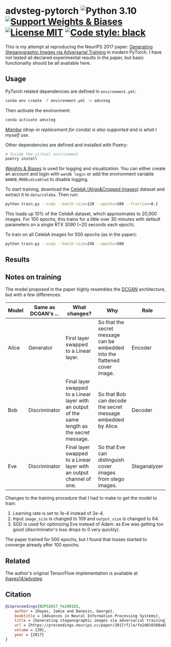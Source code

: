 # advsteg-pytorch ![Python 3.10](https://img.shields.io/badge/Python%203.10-297ca0?logo=python&logoColor=white) [![Support Weights & Biases](https://img.shields.io/badge/Weights_&_Biases-FFCC33?logo=WeightsAndBiases&logoColor=black)](https://wandb.ai) [![License MIT](https://img.shields.io/github/license/spencerwooo/advsteg-pytorch)](./LICENSE) [![Code style: black](https://img.shields.io/badge/code%20style-black-000000)](https://github.com/psf/black)

This is my attempt at reproducing the NeurIPS 2017 paper: [Generating Steganographic Images via Adversarial Training](https://papers.nips.cc/paper/2017/hash/fe2d010308a6b3799a3d9c728ee74244-Abstract.html) in modern PyTorch. I have not tested all declared experimental results in the paper, but basic functionality should be all available here.

## Usage

PyTorch related dependencies are defined in `environment.yml`:

```bash
conda env create -f environment.yml -n advsteg
```

Then activate the environment:

```bash
conda activate advsteg
```

*[Mamba](https://github.com/mamba-org/mamba) (drop-in replacement for conda) is also supported and is what I myself use.*

Other dependencies are defined and installed with Poetry:

```bash
# Inside the virtual environment
poetry install
```

[Weights & Biases](https://wandb.ai/) is used for logging and visualization. You can either create an account and login with `wandb login` or add the environment variable `WANDB_MODE=disabled` to disable logging.

To start training, download the [CelebA (Align&Cropped Images)](http://mmlab.ie.cuhk.edu.hk/projects/CelebA.html) dataset and extract it to `data/celeba`. Then run:

```bash
python train.py --cuda --batch-size=128 --epochs=100 --fraction=0.1
```

This loads up 10% of the CelebA dataset, which approximates to 20,000 images. For 100 epochs, this trains for a little over 30 minutes with default parameters on a single RTX 3090 (~20 seconds each epoch).

To train on all CelebA images for 500 epochs (as in the paper):

```bash
python train.py --cuda --batch-size=256 --epochs=500
```

## Results

## Notes on training

The model proposed in the paper highly resembles the [DCGAN](https://dblp.org/rec/journals/corr/RadfordMC15.html) architecture, but with a few differences:

| Model | Same as DCGAN's ... | What changes?                                                                                  | Why                                                                        | Role         |
| ----- | ------------------- | ---------------------------------------------------------------------------------------------- | -------------------------------------------------------------------------- | ------------ |
| Alice | Generator           | First layer swapped to a Linear layer.                                                         | So that the secret message can be embedded into the flattened cover image. | Encoder      |
| Bob   | Discriminator       | Final layer swapped to a Linear layer with an output of the same length as the secret message. | So that Bob can decode the secret message embedded by Alice.               | Decoder      |
| Eve   | Discriminator       | Final layer swapped to a Linear layer with an output channel of one.                           | So that Eve can distinguish cover images from stego images.                | Steganalyzer |

Changes to the training procedure that I had to make to get the model to train:

1. Learning rate is set to 1e-4 instead of 2e-4.
2. Input `image_size` is changed to 109 and `output_size` is changed to 64.
3. SGD is used for optimizing Eve instead of Adam: as Eve was getting too good (discriminator's loss drops to 0 very quickly).

The paper trained for 500 epochs, but I found that losses started to converge already after 100 epochs.

## Related

The author's original TensorFlow implementation is available at [jhayes14/advsteg](https://github.com/jhayes14/advsteg).

## Citation

```bibtex
@inproceedings{NIPS2017_fe2d0103,
    author = {Hayes, Jamie and Danezis, George},
    booktitle = {Advances in Neural Information Processing Systems},
    title = {Generating steganographic images via adversarial training},
    url = {https://proceedings.neurips.cc/paper/2017/file/fe2d010308a6b3799a3d9c728ee74244-Paper.pdf},
    volume = {30},
    year = {2017}
}
```
